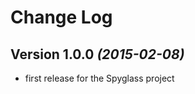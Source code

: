 Change Log
==========

Version 1.0.0 *(2015-02-08)*
--------------------------

 *  first release for the Spyglass project
 
